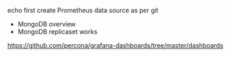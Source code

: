 echo first create Prometheus data source as per git
- MongoDB overview
- MongoDB replicaset works

https://github.com/percona/grafana-dashboards/tree/master/dashboards
